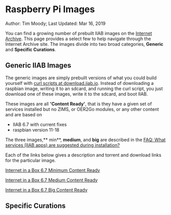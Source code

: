 # Raspberry Pi Images

Author: Tim Moody; Last Updated: Mar 16, 2019

You can find a growing number of prebuilt IIAB images on the [Internet Archive](https://archive.org/details/internetinabox). This page provides a select few to help navigate through the Internet Archive site. The images divide into two broad categories, **Generic** and **Specific Curations**.

## Generic IIAB Images

The generic images are simply prebuilt versions of what you could build yourself with [curl scripts at download.iiab.io](http://download.iiab.io/). Instead of downloading a raspbian image, writing it to an sdcard, and running the curl script, you just download one of these images, write it to the sdcard, and boot IIAB.

These images are all **'Content Ready'**, that is they have a given set of services installed but no ZIMS, or OER2Go modules, or any other content and are based on 
* IIAB 6.7 with current fixes
* raspbian version 11-18

The three images,** min**, **medium**, and **big** are described in the [FAQ: What services (IIAB apps) are suggested during installation?](http://wiki.laptop.org/go/IIAB/FAQ#What_services_.28IIAB_apps.29_are_suggested_during_installation.3F)

Each of the links below gives a description and torrent and download links for the particular image.

[Internet in a Box 6.7 Minimum Content Ready](https://archive.org/details/iiab-6.7-190315-min-content-ready-ga0c8314.img)

[Internet in a Box 6.7 Medium Content Ready](https://archive.org/details/iiab-6.7-190315-medium-content-ready-ga0c8314.img)

[Internet in a Box 6.7 Big Content Ready](https://archive.org/details/iiab-6.7-190315-big-content-ready-ga0c8314.img)

## Specific Curations


